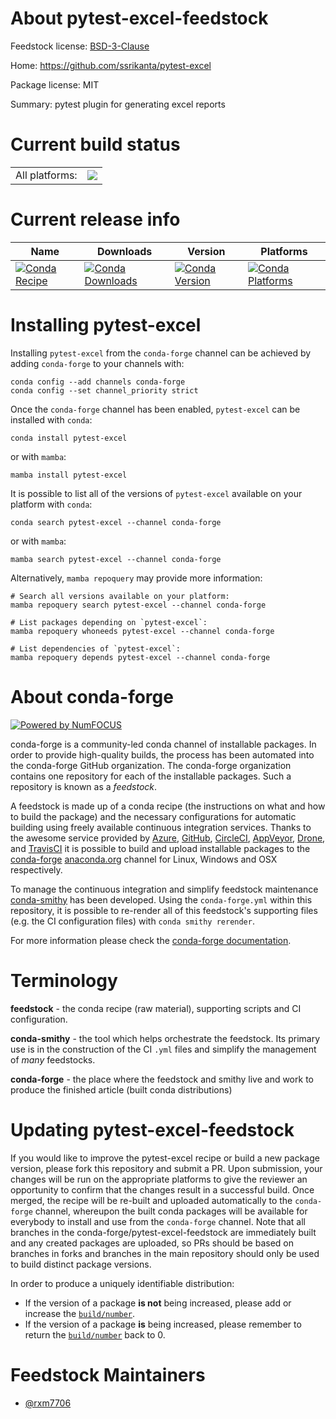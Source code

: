 About pytest-excel-feedstock
============================

Feedstock license: [BSD-3-Clause](https://github.com/conda-forge/pytest-excel-feedstock/blob/main/LICENSE.txt)

Home: https://github.com/ssrikanta/pytest-excel

Package license: MIT

Summary: pytest plugin for generating excel reports

Current build status
====================


<table><tr><td>All platforms:</td>
    <td>
      <a href="https://dev.azure.com/conda-forge/feedstock-builds/_build/latest?definitionId=19548&branchName=main">
        <img src="https://dev.azure.com/conda-forge/feedstock-builds/_apis/build/status/pytest-excel-feedstock?branchName=main">
      </a>
    </td>
  </tr>
</table>

Current release info
====================

| Name | Downloads | Version | Platforms |
| --- | --- | --- | --- |
| [![Conda Recipe](https://img.shields.io/badge/recipe-pytest--excel-green.svg)](https://anaconda.org/conda-forge/pytest-excel) | [![Conda Downloads](https://img.shields.io/conda/dn/conda-forge/pytest-excel.svg)](https://anaconda.org/conda-forge/pytest-excel) | [![Conda Version](https://img.shields.io/conda/vn/conda-forge/pytest-excel.svg)](https://anaconda.org/conda-forge/pytest-excel) | [![Conda Platforms](https://img.shields.io/conda/pn/conda-forge/pytest-excel.svg)](https://anaconda.org/conda-forge/pytest-excel) |

Installing pytest-excel
=======================

Installing `pytest-excel` from the `conda-forge` channel can be achieved by adding `conda-forge` to your channels with:

```
conda config --add channels conda-forge
conda config --set channel_priority strict
```

Once the `conda-forge` channel has been enabled, `pytest-excel` can be installed with `conda`:

```
conda install pytest-excel
```

or with `mamba`:

```
mamba install pytest-excel
```

It is possible to list all of the versions of `pytest-excel` available on your platform with `conda`:

```
conda search pytest-excel --channel conda-forge
```

or with `mamba`:

```
mamba search pytest-excel --channel conda-forge
```

Alternatively, `mamba repoquery` may provide more information:

```
# Search all versions available on your platform:
mamba repoquery search pytest-excel --channel conda-forge

# List packages depending on `pytest-excel`:
mamba repoquery whoneeds pytest-excel --channel conda-forge

# List dependencies of `pytest-excel`:
mamba repoquery depends pytest-excel --channel conda-forge
```


About conda-forge
=================

[![Powered by
NumFOCUS](https://img.shields.io/badge/powered%20by-NumFOCUS-orange.svg?style=flat&colorA=E1523D&colorB=007D8A)](https://numfocus.org)

conda-forge is a community-led conda channel of installable packages.
In order to provide high-quality builds, the process has been automated into the
conda-forge GitHub organization. The conda-forge organization contains one repository
for each of the installable packages. Such a repository is known as a *feedstock*.

A feedstock is made up of a conda recipe (the instructions on what and how to build
the package) and the necessary configurations for automatic building using freely
available continuous integration services. Thanks to the awesome service provided by
[Azure](https://azure.microsoft.com/en-us/services/devops/), [GitHub](https://github.com/),
[CircleCI](https://circleci.com/), [AppVeyor](https://www.appveyor.com/),
[Drone](https://cloud.drone.io/welcome), and [TravisCI](https://travis-ci.com/)
it is possible to build and upload installable packages to the
[conda-forge](https://anaconda.org/conda-forge) [anaconda.org](https://anaconda.org/)
channel for Linux, Windows and OSX respectively.

To manage the continuous integration and simplify feedstock maintenance
[conda-smithy](https://github.com/conda-forge/conda-smithy) has been developed.
Using the ``conda-forge.yml`` within this repository, it is possible to re-render all of
this feedstock's supporting files (e.g. the CI configuration files) with ``conda smithy rerender``.

For more information please check the [conda-forge documentation](https://conda-forge.org/docs/).

Terminology
===========

**feedstock** - the conda recipe (raw material), supporting scripts and CI configuration.

**conda-smithy** - the tool which helps orchestrate the feedstock.
                   Its primary use is in the construction of the CI ``.yml`` files
                   and simplify the management of *many* feedstocks.

**conda-forge** - the place where the feedstock and smithy live and work to
                  produce the finished article (built conda distributions)


Updating pytest-excel-feedstock
===============================

If you would like to improve the pytest-excel recipe or build a new
package version, please fork this repository and submit a PR. Upon submission,
your changes will be run on the appropriate platforms to give the reviewer an
opportunity to confirm that the changes result in a successful build. Once
merged, the recipe will be re-built and uploaded automatically to the
`conda-forge` channel, whereupon the built conda packages will be available for
everybody to install and use from the `conda-forge` channel.
Note that all branches in the conda-forge/pytest-excel-feedstock are
immediately built and any created packages are uploaded, so PRs should be based
on branches in forks and branches in the main repository should only be used to
build distinct package versions.

In order to produce a uniquely identifiable distribution:
 * If the version of a package **is not** being increased, please add or increase
   the [``build/number``](https://docs.conda.io/projects/conda-build/en/latest/resources/define-metadata.html#build-number-and-string).
 * If the version of a package **is** being increased, please remember to return
   the [``build/number``](https://docs.conda.io/projects/conda-build/en/latest/resources/define-metadata.html#build-number-and-string)
   back to 0.

Feedstock Maintainers
=====================

* [@rxm7706](https://github.com/rxm7706/)

